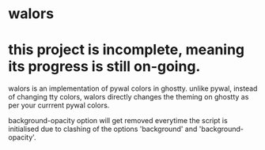 # walors 

# this project is incomplete, meaning its progress is still on-going.

walors is an implementation of pywal colors in ghostty. unlike pywal, instead of changing tty colors, walors directly changes the theming on ghostty as per your currrent pywal colors.

background-opacity option will get removed everytime the script is initialised due to clashing of the options 'background' and 'background-opacity'.
